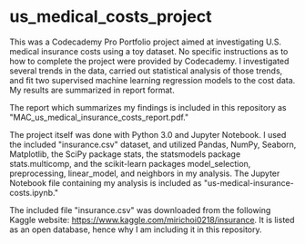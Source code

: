 # us_medical_costs_project

This was a Codecademy Pro Portfolio project aimed at investigating U.S. medical insurance costs using a toy dataset. No specific instructions as to how to complete the project were provided by Codecademy. I investigated several trends in the data, carried out statistical analysis of those trends, and fit two supervised machine learning regression models to the cost data. My results are summarized in report format.

The report which summarizes my findings is included in this repository as "MAC_us_medical_insurance_costs_report.pdf."

The project itself was done with Python 3.0 and Jupyter Notebook. I used the included "insurance.csv" dataset, and utilized Pandas, NumPy, Seaborn, Matplotlib, the SciPy package stats, the statsmodels package stats.multicomp, and the scikit-learn packages model_selection, preprocessing, linear_model, and neighbors in my analysis. The Jupyter Notebook file containing my analysis is included as "us-medical-insurance-costs.ipynb."

The included file "insurance.csv" was downloaded from the following Kaggle website: https://www.kaggle.com/mirichoi0218/insurance. It is listed as an open database, hence why I am including it in this repository.
